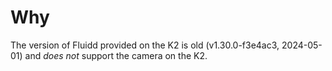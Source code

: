 # Why

The version of Fluidd provided on the K2 is old (v1.30.0-f3e4ac3, 2024-05-01) and _does not_ support the camera on the K2.
